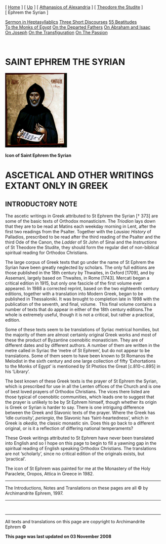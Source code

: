 \[ [Home](index.md) \] \[ [Up](voiceof.md) \] \[ [Athanasios of Alexandria](athanasios_of_alexandria.md) \] \[ [Theodore the Studite](theodore.md) \] \[ Ephrem the Syrian \]

[Sermon in Heptasyllablics](ser-hept.md)
[Three Short Discourses](3disc.md)
[55 Beatitudes](55beat.md)
[To the Monks of Egypt](egypt-int.md)
[On the Departed Fathers](dead-pat.md)
[On Abraham and Isaac](AbrIsaac.md)
[On Joseph](on_joseph.md)
[On the Transfiguration](on_the_transfiguration.md)
[On The Passion](PassSer.md)

 

SAINT EPHREM THE SYRIAN
=======================

<img src="Eph-Syr.gif" width="200" height="241" />

**Icon of Saint Ephrem the Syrian**

ASCETICAL AND OTHER WRITINGS
EXTANT ONLY IN GREEK
============================

INTRODUCTORY NOTE
-----------------

The ascetic writings in Greek attributed to St Ephrem the Syrian \[† 373\] are some of the basic texts of Orthodox monasticism. The *Triodion* lays down that they are to be read at Matins each weekday morning in Lent, after the first two readings from the Psalter. Together with the *Lausiac History* of Palladios, prescribed to be read after the third reading of the Psalter and the third Ode of the Canon, the *Ladder* of St John of Sinai and the *Instructions* of St Theodore the Studite, they should form the regular diet of non-biblical spiritual reading for Orthodox Christians.

The large corpus of Greek texts that go under the name of St Ephrem the Syrian have been greatly neglected by scholars. The only full editions are those published in the 18th century by Thwaites, in Oxford \[1709\], and by Assemani, largely based on Thwaites, in Rome \[1743\]. Mercati began a critical edition in 1915, but only one fascicle of the first volume ever appeared. In 1988 a corrected reprint, based on the two eighteenth century editions, together with a translation into Modern Greek, began to be published in Thessaloniki. It was brought to completion late in 1998 with the publication of the seventh, and final, volume.  This final volume contains a number of texts that do appear in either of the 18th century editions.The whole is extremely useful, though it is not a critical, but rather a practical, edition.

Some of these texts seem to be translations of Syriac metrical homilies, but the majority of them are almost certainly original Greek works and most of these the product of Byzantine coenobitic monasticism. They are of different dates and by different authors. A number of them are written in the metre called in Syriac the ‘metre of St Ephrem’, but do not appear to be translations. Some of them seem to have been known to St Romanos the Melodist in the sixth century and one large collection of fifty ‘Exhortations to the Monks of Egypt’ is mentioned by St Photios the Great \[c.810-c.895\] in his ‘Library’.

The best known of these Greek texts is the prayer of St Ephrem the Syrian, which is prescribed for use in all the Lenten offices of the Church and is one of best loved prayers of Orthodox Christians. The vices there listed are those typical of coenobitic communities, which leads one to suggest that the prayer is unlikely to be by St Ephrem himself, though whether its origin is Greek or Syrian is harder to say. There is one intriguing difference between the Greek and Slavonic texts of the prayer. Where the Greek has ‘idle curiosity’, *periergia*, the Slavonic has ‘faint-heartedness’, which in Greek is *akedia*, the classic monastic sin. Does this go back to a different original, or is it a reflection of differing national temperaments?

These Greek writings attributed to St Ephrem have never been translated into English and so I hope on this page to begin to fill a yawning gap in the spiritual reading of English speaking Orthodox Christians. The translations are not ‘scholarly’, since no critical edition of the originals exists, but ‘practical’.

The icon of St Ephrem was painted for me at the Monastery of the Holy Paraclete, Oropos, Attica in Greece in 1982.

------------------------------------------------------------------------

The Introductions, Notes and Translations on these pages are all © by Archimandrite Ephrem, 1997.

------------------------------------------------------------------------

 

------------------------------------------------------------------------

All texts and translations on this page are copyright to
Archimandrite Ephrem ©

**This page was last updated on 03 November 2008**
